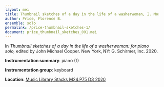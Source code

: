 ```yaml
---
layout: mei
title: Thumbnail sketches of a day in the life of a washerwoman, I. Morning
author: Price, Florence B.
ensemble: solo
permalink: /price-thumbnail-sketches-1/
document: price_thumbnail_sketches_001.mei
---
```


In *Thumbnail sketches of a day in the life of a washerwoman: for piano solo,* edited by John Michael Cooper. New York, NY: G. Schirmer, Inc. 2020.

**Instrumentation summary**: piano (1)

**Instrumentation group**: keyboard

**Location**: <a href="https://tufts-primo.hosted.exlibrisgroup.com/permalink/f/bnf7qa/01TUN_ALMA21275628710003851" target="_blank"> Music Library Stacks M24.P75 D3 2020</a>
